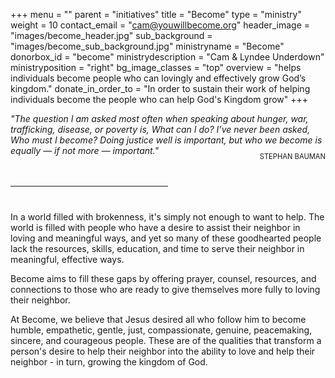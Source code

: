 +++
menu = ""
parent = "initiatives"
title = "Become"
type = "ministry"
weight = 10
contact_email = "cam@youwillbecome.org"
header_image = "images/become_header.jpg"
sub_background = "images/become_sub_background.jpg"
ministryname = "Become"
donorbox_id = "become"
ministrydescription = "Cam & Lyndee Underdown"
ministryposition = "right"
bg_image_classes = "top"
overview = "helps individuals become people who can lovingly and effectively grow God’s kingdom."
donate_in_order_to = "In order to sustain their work of helping individuals become the people who can help God's Kingdom grow"
+++

<em>"The question I am asked most often when speaking about hunger, war, trafficking, disease, or poverty is, What can I do? I’ve never been asked, Who must I become? Doing justice well is important, but who we become is equally — if not more — important."</em>

<p style="text-align: right; text-transform: uppercase; font-size: 0.8em; margin-top: -20px;">Stephan Bauman</p>

<hr style="text-align: center; width:50%; margin-top: 40px; margin-bottom: 40px;" />

In a world filled with brokenness, it's simply not enough to want to help. The world is filled with people who have a desire to assist their neighbor in loving and meaningful ways, and yet so many of these goodhearted people lack the resources, skills, education, and time to serve their neighbor in meaningful, effective ways.

Become aims to fill these gaps by offering prayer, counsel, resources, and connections to those who are ready to give themselves more fully to loving their neighbor.

At Become, we believe that Jesus desired all who follow him to become humble, empathetic, gentle, just, compassionate, genuine, peacemaking, sincere, and courageous people. These are of the qualities that transform a person's desire to help their neighbor into the ability to love and help their neighbor - in turn, growing the kingdom of God.
